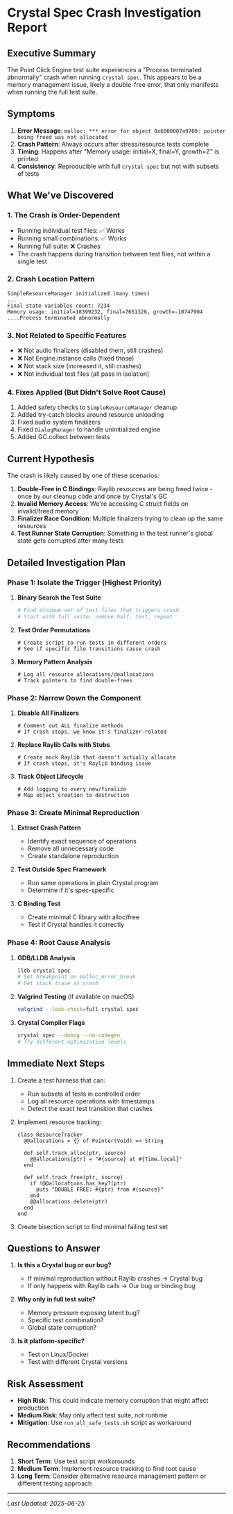 # Crystal Spec Crash Investigation Report

## Executive Summary

The Point Click Engine test suite experiences a "Process terminated abnormally" crash when running `crystal spec`. This appears to be a memory management issue, likely a double-free error, that only manifests when running the full test suite.

## Symptoms

1. **Error Message**: `malloc: *** error for object 0x6000007a9700: pointer being freed was not allocated`
2. **Crash Pattern**: Always occurs after stress/resource tests complete
3. **Timing**: Happens after "Memory usage: initial=X, final=Y, growth=Z" is printed
4. **Consistency**: Reproducible with full `crystal spec` but not with subsets of tests

## What We've Discovered

### 1. The Crash is Order-Dependent
- Running individual test files: ✅ Works
- Running small combinations: ✅ Works  
- Running full suite: ❌ Crashes
- The crash happens during transition between test files, not within a single test

### 2. Crash Location Pattern
```
SimpleResourceManager initialized (many times)
...
Final state variables count: 7234
Memory usage: initial=18399232, final=7651328, growth=-10747904
....Process terminated abnormally
```

### 3. Not Related to Specific Features
- ❌ Not audio finalizers (disabled them, still crashes)
- ❌ Not Engine.instance calls (fixed those)
- ❌ Not stack size (increased it, still crashes)
- ❌ Not individual test files (all pass in isolation)

### 4. Fixes Applied (But Didn't Solve Root Cause)
1. Added safety checks to `SimpleResourceManager` cleanup
2. Added try-catch blocks around resource unloading
3. Fixed audio system finalizers
4. Fixed `DialogManager` to handle uninitialized engine
5. Added GC.collect between tests

## Current Hypothesis

The crash is likely caused by one of these scenarios:

1. **Double-Free in C Bindings**: Raylib resources are being freed twice - once by our cleanup code and once by Crystal's GC
2. **Invalid Memory Access**: We're accessing C struct fields on invalid/freed memory
3. **Finalizer Race Condition**: Multiple finalizers trying to clean up the same resources
4. **Test Runner State Corruption**: Something in the test runner's global state gets corrupted after many tests

## Detailed Investigation Plan

### Phase 1: Isolate the Trigger (Highest Priority)

1. **Binary Search the Test Suite**
   ```bash
   # Find minimum set of test files that triggers crash
   # Start with full suite, remove half, test, repeat
   ```

2. **Test Order Permutations**
   ```crystal
   # Create script to run tests in different orders
   # See if specific file transitions cause crash
   ```

3. **Memory Pattern Analysis**
   ```crystal
   # Log all resource allocations/deallocations
   # Track pointers to find double-frees
   ```

### Phase 2: Narrow Down the Component

1. **Disable All Finalizers**
   ```crystal
   # Comment out ALL finalize methods
   # If crash stops, we know it's finalizer-related
   ```

2. **Replace Raylib Calls with Stubs**
   ```crystal
   # Create mock Raylib that doesn't actually allocate
   # If crash stops, it's Raylib binding issue
   ```

3. **Track Object Lifecycle**
   ```crystal
   # Add logging to every new/finalize
   # Map object creation to destruction
   ```

### Phase 3: Create Minimal Reproduction

1. **Extract Crash Pattern**
   - Identify exact sequence of operations
   - Remove all unnecessary code
   - Create standalone reproduction

2. **Test Outside Spec Framework**
   - Run same operations in plain Crystal program
   - Determine if it's spec-specific

3. **C Binding Test**
   - Create minimal C library with alloc/free
   - Test if Crystal handles it correctly

### Phase 4: Root Cause Analysis

1. **GDB/LLDB Analysis**
   ```bash
   lldb crystal spec
   # Set breakpoint on malloc_error_break
   # Get stack trace at crash
   ```

2. **Valgrind Testing** (if available on macOS)
   ```bash
   valgrind --leak-check=full crystal spec
   ```

3. **Crystal Compiler Flags**
   ```bash
   crystal spec --debug --no-codegen
   # Try different optimization levels
   ```

## Immediate Next Steps

1. Create a test harness that can:
   - Run subsets of tests in controlled order
   - Log all resource operations with timestamps
   - Detect the exact test transition that crashes

2. Implement resource tracking:
   ```crystal
   class ResourceTracker
     @@allocations = {} of Pointer(Void) => String
     
     def self.track_alloc(ptr, source)
       @@allocations[ptr] = "#{source} at #{Time.local}"
     end
     
     def self.track_free(ptr, source)
       if !@@allocations.has_key?(ptr)
         puts "DOUBLE FREE: #{ptr} from #{source}"
       end
       @@allocations.delete(ptr)
     end
   end
   ```

3. Create bisection script to find minimal failing test set

## Questions to Answer

1. **Is this a Crystal bug or our bug?**
   - If minimal reproduction without Raylib crashes → Crystal bug
   - If only happens with Raylib calls → Our bug or binding bug

2. **Why only in full test suite?**
   - Memory pressure exposing latent bug?
   - Specific test combination?
   - Global state corruption?

3. **Is it platform-specific?**
   - Test on Linux/Docker
   - Test with different Crystal versions

## Risk Assessment

- **High Risk**: This could indicate memory corruption that might affect production
- **Medium Risk**: May only affect test suite, not runtime
- **Mitigation**: Use `run_all_safe_tests.sh` script as workaround

## Recommendations

1. **Short Term**: Use test script workarounds
2. **Medium Term**: Implement resource tracking to find root cause  
3. **Long Term**: Consider alternative resource management pattern or different testing approach

---

*Last Updated: 2025-06-25*